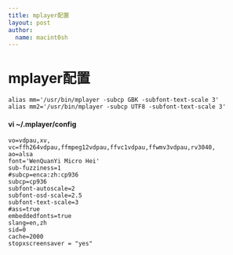 ```yaml
---
title: mplayer配置 
layout: post
author:
  name: macint0sh
---
```

# mplayer配置

    alias mm='/usr/bin/mplayer -subcp GBK -subfont-text-scale 3'
    alias mm2='/usr/bin/mplayer -subcp UTF8 -subfont-text-scale 3'

#### vi ~/.mplayer/config 

    vo=vdpau,xv,
    vc=ffh264vdpau,ffmpeg12vdpau,ffvc1vdpau,ffwmv3vdpau,rv3040,
    ao=alsa
    font='WenQuanYi Micro Hei'
    sub-fuzziness=1
    #subcp=enca:zh:cp936
    subcp=cp936
    subfont-autoscale=2
    subfont-osd-scale=2.5
    subfont-text-scale=3
    #ass=true
    embeddedfonts=true
    slang=en,zh
    sid=0
    cache=2000
    stopxscreensaver = "yes"


